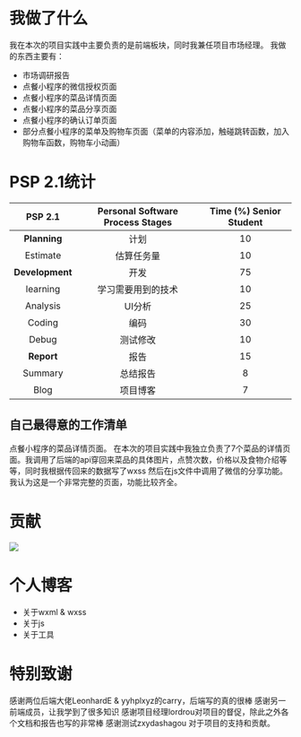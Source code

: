 # 我做了什么

我在本次的项目实践中主要负责的是前端板块，同时我兼任项目市场经理。
我做的东西主要有：

- 市场调研报告
- 点餐小程序的微信授权页面
- 点餐小程序的菜品详情页面
- 点餐小程序的菜品分享页面
- 点餐小程序的确认订单页面
- 部分点餐小程序的菜单及购物车页面（菜单的内容添加，触碰跳转函数，加入购物车函数，购物车小动画）

# PSP 2.1统计
|     PSP 2.1     | Personal Software Process Stages | Time (%) Senior Student |
| :-------------: | :------------------------------: | :---------------------: |
|  **Planning**   |               计划               |           10            |
|    Estimate    |            估算任务量             |           10            |
| **Development** |               开发               |           75            |
|     learning    |     学习需要用到的技术             |           10            |
|     Analysis    |             UI分析               |           25            |
|    Coding       |             编码                 |           30            |
|   Debug         |              测试修改             |           10            |
|   **Report**    |               报告               |           15            |
|     Summary    |             总结报告             |            8            |
|      Blog      |             项目博客             |            7            |

## 自己最得意的工作清单

点餐小程序的菜品详情页面。
在本次的项目实践中我独立负责了7个菜品的详情页面。我调用了后端的api穿回来菜品的具体图片，点赞次数，价格以及食物介绍等等，同时我根据传回来的数据写了wxss
然后在js文件中调用了微信的分享功能。我认为这是一个非常完整的页面，功能比较齐全。

# 贡献
![](https://gitee.com/Johnsonleeeee/image/raw/master/contribution.jpg)

# 个人博客

- 关于wxml & wxss
- 关于js
- 关于工具

# 特别致谢

感谢两位后端大佬LeonhardE & yyhplxyz的carry，后端写的真的很棒
感谢另一前端成员，让我学到了很多知识
感谢项目经理lordrou对项目的督促，除此之外各个文档和报告也写的非常棒
感谢测试zxydashagou 对于项目的支持和贡献。
